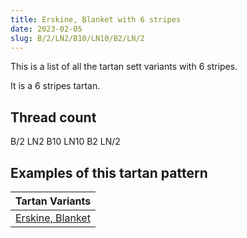 ```yaml
---
title: Erskine, Blanket with 6 stripes
date: 2023-02-05
slug: B/2/LN2/B10/LN10/B2/LN/2
---
```

This is a list of all the tartan sett variants with 6 stripes.

It is a 6 stripes tartan.


## Thread count
B/2 LN2 B10 LN10 B2 LN/2

## Examples of this tartan pattern

| Tartan Variants |
|---------------|
| [Erskine, Blanket](/variants/b/2/ln2/b10/ln10/b2/ln/2-b304080-lne0e0e0)||
